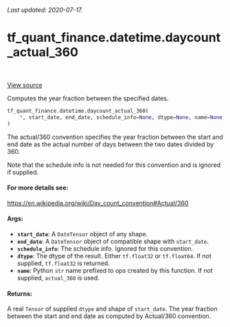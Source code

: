 <!--
This file is generated by a tool. Do not edit directly.
For open-source contributions the docs will be updated automatically.
-->

*Last updated: 2020-07-17.*

<div itemscope itemtype="http://developers.google.com/ReferenceObject">
<meta itemprop="name" content="tf_quant_finance.datetime.daycount_actual_360" />
<meta itemprop="path" content="Stable" />
</div>

# tf_quant_finance.datetime.daycount_actual_360

<!-- Insert buttons and diff -->

<table class="tfo-notebook-buttons tfo-api" align="left">
</table>

<a target="_blank" href="https://github.com/google/tf-quant-finance/blob/master/tf_quant_finance/datetime/daycounts.py">View source</a>



Computes the year fraction between the specified dates.

```python
tf_quant_finance.datetime.daycount_actual_360(
    *, start_date, end_date, schedule_info=None, dtype=None, name=None
)
```



<!-- Placeholder for "Used in" -->

The actual/360 convention specifies the year fraction between the start and
end date as the actual number of days between the two dates divided by 360.

Note that the schedule info is not needed for this convention and is ignored
if supplied.

#### For more details see:


https://en.wikipedia.org/wiki/Day_count_convention#Actual/360

#### Args:


* <b>`start_date`</b>: A `DateTensor` object of any shape.
* <b>`end_date`</b>: A `DateTensor` object of compatible shape with `start_date`.
* <b>`schedule_info`</b>: The schedule info. Ignored for this convention.
* <b>`dtype`</b>: The dtype of the result. Either `tf.float32` or `tf.float64`. If not
  supplied, `tf.float32` is returned.
* <b>`name`</b>: Python `str` name prefixed to ops created by this function. If not
  supplied, `actual_360` is used.


#### Returns:

A real `Tensor` of supplied `dtype` and shape of `start_date`. The year
fraction between the start and end date as computed by Actual/360
convention.
